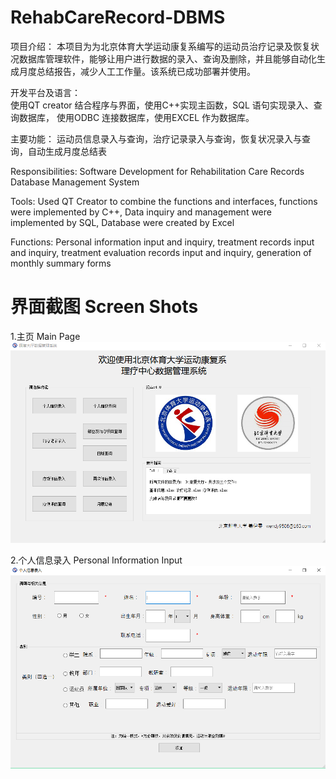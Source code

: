 # RehabCareRecord-DBMS
项目介绍： 
本项目为为北京体育大学运动康复系编写的运动员治疗记录及恢复状况数据库管理软件，能够让用户进行数据的录入、查询及删除，并且能够自动化生成月度总结报告，减少人工工作量。该系统已成功部署并使用。

开发平台及语言：  
使用QT creator 结合程序与界面，使用C++实现主函数，SQL 语句实现录入、查询数据库，
使用ODBC 连接数据库，使用EXCEL 作为数据库。

主要功能：
运动员信息录入与查询，治疗记录录入与查询，恢复状况录入与查询，自动生成月度总结表

Responsibilities: 
Software Development for Rehabilitation Care Records Database Management System

Tools: 
Used QT Creator to combine the functions and interfaces, functions were implemented by C++, Data
inquiry and management were implemented by SQL, Database were created by Excel

Functions: 
Personal information input and inquiry, treatment records input and inquiry, treatment evaluation records input and inquiry, generation of monthly summary forms


# 界面截图 Screen Shots

1.主页 Main Page
![alt text](https://github.com/yiwen9586/RehabCareRecord-DBMS/blob/master/%E8%BD%AF%E4%BB%B6%E7%95%8C%E9%9D%A2%E6%88%AA%E5%9B%BE/%E4%B8%BB%E9%A1%B5.PNG)

2.个人信息录入 Personal Information Input
![alt text](https://github.com/yiwen9586/RehabCareRecord-DBMS/blob/master/%E8%BD%AF%E4%BB%B6%E7%95%8C%E9%9D%A2%E6%88%AA%E5%9B%BE/%E4%B8%AA%E4%BA%BA%E4%BF%A1%E6%81%AF%E5%BD%95%E5%85%A5.PNG)

